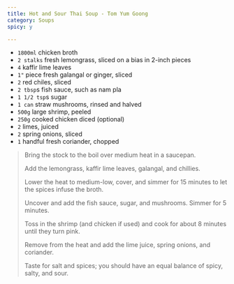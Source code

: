 ```yaml
---
title: Hot and Sour Thai Soup - Tom Yum Goong 
category: Soups
spicy: y

--- 
```


* `1800ml` chicken broth
* `2 stalks` fresh lemongrass, sliced on a bias in 2-inch pieces
* `4` kaffir lime leaves
* `1"` piece fresh galangal or ginger, sliced
* `2` red chiles, sliced
* `2 tbsp`s fish sauce, such as nam pla
* `1 1/2 tsp`s sugar
* `1 can` straw mushrooms, rinsed and halved
* `500g` large shrimp, peeled
* `250g` cooked chicken diced (optional)
* `2` limes, juiced
* `2` spring onions, sliced
* `1` handful fresh coriander, chopped

> Bring the stock to the boil over medium heat in a saucepan.
>
> Add the lemongrass, kaffir lime leaves, galangal, and chillies.
>
> Lower the heat to medium-low, cover, and simmer for 15 minutes to let the spices infuse the broth.
>
> Uncover and add the fish sauce, sugar, and mushrooms. Simmer for 5 minutes.
>
> Toss in the shrimp (and chicken if used) and cook for about 8 minutes until they turn pink.
>
> Remove from the heat and add the lime juice, spring onions, and coriander.
>
> Taste for salt and spices; you should have an equal balance of spicy, salty, and sour.

